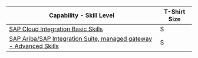 Capability - Skill Level | T-Shirt Size
--- | --- 
[SAP Cloud Integration Basic Skills](/Application_Skill_Level_Definition.md#cloud-integration----basic-skills) | S
[SAP Ariba/SAP Integration Suite, managed gateway - Advanced Skills](/Application_Skill_Level_Definition.md#sap-aribasap-integration-suite-managed-gateway---advanced-skills) | S
